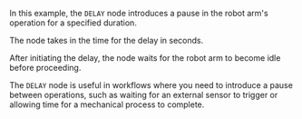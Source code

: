 In this example, the `DELAY` node introduces a pause in the robot arm's operation for a specified duration.

The node takes in the time for the delay in seconds. 

After initiating the delay, the node waits for the robot arm to become idle before proceeding. 

The `DELAY` node is useful in workflows where you need to introduce a pause between operations, such as waiting for an external sensor to trigger or allowing time for a mechanical process to complete.
